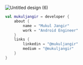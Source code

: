 ![Untitled design (6)](https://github.com/user-attachments/assets/ed324c7d-4320-47bc-aedc-192509d709c6)

```kotlin
val mukuljangir = developer {
    about {
        name = "Mukul Jangir"
        work = "Android Engineer"
    }
    links {
        linkedin = "@mukuljangir"
        medium = "@mukuljangir"
    }
}
```








